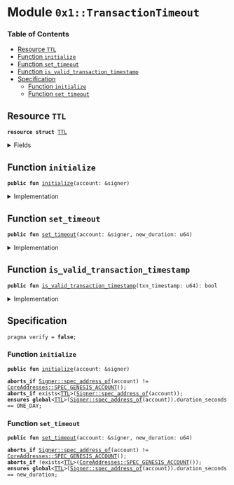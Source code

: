 
<a name="0x1_TransactionTimeout"></a>

# Module `0x1::TransactionTimeout`

### Table of Contents

-  [Resource `TTL`](#0x1_TransactionTimeout_TTL)
-  [Function `initialize`](#0x1_TransactionTimeout_initialize)
-  [Function `set_timeout`](#0x1_TransactionTimeout_set_timeout)
-  [Function `is_valid_transaction_timestamp`](#0x1_TransactionTimeout_is_valid_transaction_timestamp)
-  [Specification](#0x1_TransactionTimeout_Specification)
    -  [Function `initialize`](#0x1_TransactionTimeout_Specification_initialize)
    -  [Function `set_timeout`](#0x1_TransactionTimeout_Specification_set_timeout)



<a name="0x1_TransactionTimeout_TTL"></a>

## Resource `TTL`



<pre><code><b>resource</b> <b>struct</b> <a href="#0x1_TransactionTimeout_TTL">TTL</a>
</code></pre>



<details>
<summary>Fields</summary>


<dl>
<dt>

<code>duration_seconds: u64</code>
</dt>
<dd>

</dd>
</dl>


</details>

<a name="0x1_TransactionTimeout_initialize"></a>

## Function `initialize`



<pre><code><b>public</b> <b>fun</b> <a href="#0x1_TransactionTimeout_initialize">initialize</a>(account: &signer)
</code></pre>



<details>
<summary>Implementation</summary>


<pre><code><b>public</b> <b>fun</b> <a href="#0x1_TransactionTimeout_initialize">initialize</a>(account: &signer) {
  // Only callable by the <a href="Genesis.md#0x1_Genesis">Genesis</a> address
  <b>assert</b>(<a href="Signer.md#0x1_Signer_address_of">Signer::address_of</a>(account) == <a href="CoreAddresses.md#0x1_CoreAddresses_GENESIS_ACCOUNT">CoreAddresses::GENESIS_ACCOUNT</a>(), <a href="ErrorCode.md#0x1_ErrorCode_ENOT_GENESIS_ACCOUNT">ErrorCode::ENOT_GENESIS_ACCOUNT</a>());
  // Currently set <b>to</b> 1day.
  //TODO set by onchain config.
  move_to(account, <a href="#0x1_TransactionTimeout_TTL">TTL</a> {duration_seconds: ONE_DAY});
}
</code></pre>



</details>

<a name="0x1_TransactionTimeout_set_timeout"></a>

## Function `set_timeout`



<pre><code><b>public</b> <b>fun</b> <a href="#0x1_TransactionTimeout_set_timeout">set_timeout</a>(account: &signer, new_duration: u64)
</code></pre>



<details>
<summary>Implementation</summary>


<pre><code><b>public</b> <b>fun</b> <a href="#0x1_TransactionTimeout_set_timeout">set_timeout</a>(account: &signer, new_duration: u64) <b>acquires</b> <a href="#0x1_TransactionTimeout_TTL">TTL</a> {
  // Only callable by the <a href="Genesis.md#0x1_Genesis">Genesis</a> address
  <b>assert</b>(<a href="Signer.md#0x1_Signer_address_of">Signer::address_of</a>(account) == <a href="CoreAddresses.md#0x1_CoreAddresses_GENESIS_ACCOUNT">CoreAddresses::GENESIS_ACCOUNT</a>(), <a href="ErrorCode.md#0x1_ErrorCode_ENOT_GENESIS_ACCOUNT">ErrorCode::ENOT_GENESIS_ACCOUNT</a>());

  <b>let</b> timeout = borrow_global_mut&lt;<a href="#0x1_TransactionTimeout_TTL">TTL</a>&gt;(<a href="CoreAddresses.md#0x1_CoreAddresses_GENESIS_ACCOUNT">CoreAddresses::GENESIS_ACCOUNT</a>());
  timeout.duration_seconds = new_duration;
}
</code></pre>



</details>

<a name="0x1_TransactionTimeout_is_valid_transaction_timestamp"></a>

## Function `is_valid_transaction_timestamp`



<pre><code><b>public</b> <b>fun</b> <a href="#0x1_TransactionTimeout_is_valid_transaction_timestamp">is_valid_transaction_timestamp</a>(txn_timestamp: u64): bool
</code></pre>



<details>
<summary>Implementation</summary>


<pre><code><b>public</b> <b>fun</b> <a href="#0x1_TransactionTimeout_is_valid_transaction_timestamp">is_valid_transaction_timestamp</a>(txn_timestamp: u64): bool <b>acquires</b> <a href="#0x1_TransactionTimeout_TTL">TTL</a> {
  <b>let</b> current_block_time = <a href="Timestamp.md#0x1_Timestamp_now_seconds">Timestamp::now_seconds</a>();
  <b>let</b> block_number = <a href="Block.md#0x1_Block_get_current_block_number">Block::get_current_block_number</a>();
  // before first block, just require txn_timestamp &gt; genesis timestamp.
  <b>if</b> (block_number == 0) {
    <b>return</b> txn_timestamp &gt; current_block_time
  };
  <b>let</b> timeout = borrow_global&lt;<a href="#0x1_TransactionTimeout_TTL">TTL</a>&gt;(<a href="CoreAddresses.md#0x1_CoreAddresses_GENESIS_ACCOUNT">CoreAddresses::GENESIS_ACCOUNT</a>()).duration_seconds;
  <b>let</b> max_txn_time = current_block_time + timeout;
  current_block_time &lt; txn_timestamp && txn_timestamp &lt; max_txn_time
}
</code></pre>



</details>

<a name="0x1_TransactionTimeout_Specification"></a>

## Specification



<pre><code>pragma verify = <b>false</b>;
</code></pre>



<a name="0x1_TransactionTimeout_Specification_initialize"></a>

### Function `initialize`


<pre><code><b>public</b> <b>fun</b> <a href="#0x1_TransactionTimeout_initialize">initialize</a>(account: &signer)
</code></pre>




<pre><code><b>aborts_if</b> <a href="Signer.md#0x1_Signer_spec_address_of">Signer::spec_address_of</a>(account) != <a href="CoreAddresses.md#0x1_CoreAddresses_SPEC_GENESIS_ACCOUNT">CoreAddresses::SPEC_GENESIS_ACCOUNT</a>();
<b>aborts_if</b> exists&lt;<a href="#0x1_TransactionTimeout_TTL">TTL</a>&gt;(<a href="Signer.md#0x1_Signer_spec_address_of">Signer::spec_address_of</a>(account));
<b>ensures</b> <b>global</b>&lt;<a href="#0x1_TransactionTimeout_TTL">TTL</a>&gt;(<a href="Signer.md#0x1_Signer_spec_address_of">Signer::spec_address_of</a>(account)).duration_seconds == ONE_DAY;
</code></pre>



<a name="0x1_TransactionTimeout_Specification_set_timeout"></a>

### Function `set_timeout`


<pre><code><b>public</b> <b>fun</b> <a href="#0x1_TransactionTimeout_set_timeout">set_timeout</a>(account: &signer, new_duration: u64)
</code></pre>




<pre><code><b>aborts_if</b> <a href="Signer.md#0x1_Signer_spec_address_of">Signer::spec_address_of</a>(account) != <a href="CoreAddresses.md#0x1_CoreAddresses_SPEC_GENESIS_ACCOUNT">CoreAddresses::SPEC_GENESIS_ACCOUNT</a>();
<b>aborts_if</b> !exists&lt;<a href="#0x1_TransactionTimeout_TTL">TTL</a>&gt;(<a href="CoreAddresses.md#0x1_CoreAddresses_SPEC_GENESIS_ACCOUNT">CoreAddresses::SPEC_GENESIS_ACCOUNT</a>());
<b>ensures</b> <b>global</b>&lt;<a href="#0x1_TransactionTimeout_TTL">TTL</a>&gt;(<a href="Signer.md#0x1_Signer_spec_address_of">Signer::spec_address_of</a>(account)).duration_seconds == new_duration;
</code></pre>
